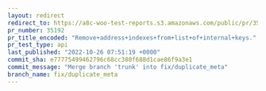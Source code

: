 ```yaml
---
layout: redirect
redirect_to: https://a8c-woo-test-reports.s3.amazonaws.com/public/pr/35192/api/index.html
pr_number: 35192
pr_title_encoded: "Remove+address+indexes+from+list+of+internal+keys."
pr_test_type: api
last_published: "2022-10-26 07:51:19 +0000"
commit_sha: e77775499462796c68cc380f688d1cae86f9a3e1
commit_message: "Merge branch 'trunk' into fix/duplicate_meta"
branch_name: fix/duplicate_meta
---
```

